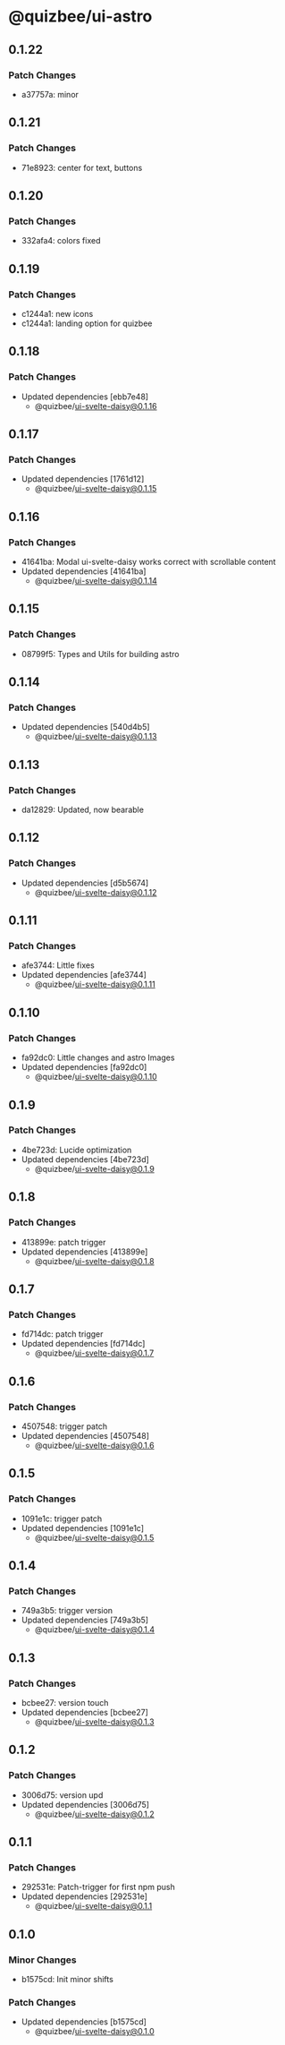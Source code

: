 # @quizbee/ui-astro

## 0.1.22

### Patch Changes

- a37757a: minor

## 0.1.21

### Patch Changes

- 71e8923: center for text, buttons

## 0.1.20

### Patch Changes

- 332afa4: colors fixed

## 0.1.19

### Patch Changes

- c1244a1: new icons
- c1244a1: landing option for quizbee

## 0.1.18

### Patch Changes

- Updated dependencies [ebb7e48]
  - @quizbee/ui-svelte-daisy@0.1.16

## 0.1.17

### Patch Changes

- Updated dependencies [1761d12]
  - @quizbee/ui-svelte-daisy@0.1.15

## 0.1.16

### Patch Changes

- 41641ba: Modal ui-svelte-daisy works correct with scrollable content
- Updated dependencies [41641ba]
  - @quizbee/ui-svelte-daisy@0.1.14

## 0.1.15

### Patch Changes

- 08799f5: Types and Utils for building astro

## 0.1.14

### Patch Changes

- Updated dependencies [540d4b5]
  - @quizbee/ui-svelte-daisy@0.1.13

## 0.1.13

### Patch Changes

- da12829: Updated, now bearable

## 0.1.12

### Patch Changes

- Updated dependencies [d5b5674]
  - @quizbee/ui-svelte-daisy@0.1.12

## 0.1.11

### Patch Changes

- afe3744: Little fixes
- Updated dependencies [afe3744]
  - @quizbee/ui-svelte-daisy@0.1.11

## 0.1.10

### Patch Changes

- fa92dc0: Little changes and astro Images
- Updated dependencies [fa92dc0]
  - @quizbee/ui-svelte-daisy@0.1.10

## 0.1.9

### Patch Changes

- 4be723d: Lucide optimization
- Updated dependencies [4be723d]
  - @quizbee/ui-svelte-daisy@0.1.9

## 0.1.8

### Patch Changes

- 413899e: patch trigger
- Updated dependencies [413899e]
  - @quizbee/ui-svelte-daisy@0.1.8

## 0.1.7

### Patch Changes

- fd714dc: patch trigger
- Updated dependencies [fd714dc]
  - @quizbee/ui-svelte-daisy@0.1.7

## 0.1.6

### Patch Changes

- 4507548: trigger patch
- Updated dependencies [4507548]
  - @quizbee/ui-svelte-daisy@0.1.6

## 0.1.5

### Patch Changes

- 1091e1c: trigger patch
- Updated dependencies [1091e1c]
  - @quizbee/ui-svelte-daisy@0.1.5

## 0.1.4

### Patch Changes

- 749a3b5: trigger version
- Updated dependencies [749a3b5]
  - @quizbee/ui-svelte-daisy@0.1.4

## 0.1.3

### Patch Changes

- bcbee27: version touch
- Updated dependencies [bcbee27]
  - @quizbee/ui-svelte-daisy@0.1.3

## 0.1.2

### Patch Changes

- 3006d75: version upd
- Updated dependencies [3006d75]
  - @quizbee/ui-svelte-daisy@0.1.2

## 0.1.1

### Patch Changes

- 292531e: Patch-trigger for first npm push
- Updated dependencies [292531e]
  - @quizbee/ui-svelte-daisy@0.1.1

## 0.1.0

### Minor Changes

- b1575cd: Init minor shifts

### Patch Changes

- Updated dependencies [b1575cd]
  - @quizbee/ui-svelte-daisy@0.1.0
